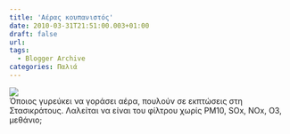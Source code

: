 ```yaml
---
title: 'Αέρας κουπανιστός'
date: 2010-03-31T21:51:00.003+01:00
draft: false
url: 
tags:
  - Blogger Archive
categories: Παλιά
---
```


[![](https://blogger.googleusercontent.com/img/b/R29vZ2xl/AVvXsEj1FdBDbDJn912_l4ypWf2y7IM18CopM4qxgUr8ILY0qurS396l6NjKnBn_0IWa55XS0VQX_TVgheWjOlYNi22bXxB0DWuOiF46rFQpE-ZeM56-hzO8DtE6vIA4SCQ2NyAFFpi_VOgOoiA/s400/Capture+d%E2%80%99%C3%A9cran+2010-03-31+%C3%A0+22.51.10.png)](https://blogger.googleusercontent.com/img/b/R29vZ2xl/AVvXsEj1FdBDbDJn912_l4ypWf2y7IM18CopM4qxgUr8ILY0qurS396l6NjKnBn_0IWa55XS0VQX_TVgheWjOlYNi22bXxB0DWuOiF46rFQpE-ZeM56-hzO8DtE6vIA4SCQ2NyAFFpi_VOgOoiA/s1600/Capture+d%E2%80%99%C3%A9cran+2010-03-31+%C3%A0+22.51.10.png)  
Όποιος γυρεύκει να γοράσει αέρα, πουλούν σε εκπτώσεις στη Στασικράτους. Λαλείται να είναι του φίλτρου χωρίς PM10, SOx, NOx, O3, μεθάνιο;
